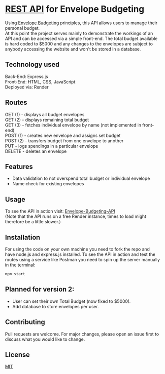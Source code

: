 # [REST API](https://envelope-budgeting-api.onrender.com) for Envelope Budgeting

Using [Envelope Budgeting](https://www.thebalancemoney.com/what-is-envelope-budgeting-1293682) principles, this API allows users to manage their personal budget.  
At this point the project serves mainly to demonstrate the workings of an API and can be accessed via a simple front-end. The total budget available is hard coded to $5000 and any changes to the envelopes are subject to anybody accessing the website and won't be stored in a database. 

## Technology used

Back-End: Express.js  
Front-End: HTML, CSS, JavaScript  
Deployed via: Render  

## Routes

GET (1) - displays all budget envelopes  
GET (2) - displays remaining total budget  
GET (3) - fetches individual envelope by name (not implemented in front-end)  
POST (1) - creates new envelope and assigns set budget  
POST (2) - transfers budget from one envelope to another  
PUT - logs spendings in a particular envelope  
DELETE - deletes an envelope  

## Features

- Data validation to not overspend total budget or individual envelope
- Name check for existing envelopes

## Usage

To see the API in action visit: [Envelope-Budgeting-API](https://envelope-budgeting-api.onrender.com)  
(Note that the API runs on a free Render instance, times to load might therefore be a little slower.) 

## Installation

For using the code on your own machine you need to fork the repo and have node.js and express.js installed. To see the API in action and test the routes using a service like Postman you need to spin up the server manually in the terminal:

```bash 
npm start
``` 

## Planned for version 2:
- User can set their own Total Budget (now fixed to $5000).
- Add database to store envelopes per user.

## Contributing

Pull requests are welcome. For major changes, please open an issue first to discuss what you would like to change.


## License

[MIT](https://choosealicense.com/licenses/mit/)